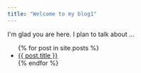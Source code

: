 ```yaml
---
title: "Welcome to my blog1"
---
```


I'm glad you are here. I plan to talk about ...
<ul>
  {% for post in site.posts %}
    <li>
      <a href="{{ post.url }}">{{ post.title }}</a>
    </li>
  {% endfor %}
</ul>
